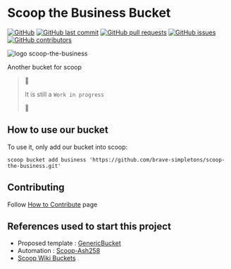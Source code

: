 # Scoop the Business Bucket

[![GitHub](https://img.shields.io/github/license/brave-simpletons/scoop-the-business)](https://github.com/brave-simpletons/scoop-the-business/blob/main/LICENSE)
[![GitHub last commit](https://img.shields.io/github/last-commit/brave-simpletons/scoop-the-business/main?logo=git&logoColor=white)](https://github.com/brave-simpletons/scoop-the-business/commits/main)
[![GitHub pull requests](https://img.shields.io/github/issues-pr/brave-simpletons/scoop-the-business)](https://github.com/brave-simpletons/scoop-the-business/pulls)
[![GitHub issues](https://img.shields.io/github/issues/brave-simpletons/scoop-the-business)](https://github.com/brave-simpletons/scoop-the-business/issues)
[![GitHub contributors](https://img.shields.io/github/contributors-anon/brave-simpletons/scoop-the-business)](https://github.com/brave-simpletons/scoop-the-business)

![logo scoop-the-business](images/scoop-the-business.png)

Another bucket for scoop

> :construction:
>
> It is still a `Work in progress`
>
> :construction:

## How to use our bucket

To use it, only add our bucket into scoop:

`scoop bucket add business 'https://github.com/brave-simpletons/scoop-the-business.git'`

## Contributing

Follow [How to Contribute](.github/CONTRIBUTING.md) page

## References used to start this project

- Proposed template : [GenericBucket](https://github.com/Ash258/GenericBucket)
- Automation : [Scoop-Ash258](https://github.com/Ash258/Scoop-Ash258)
- [Scoop Wiki Buckets](https://github.com/lukesampson/scoop/wiki/Buckets)
